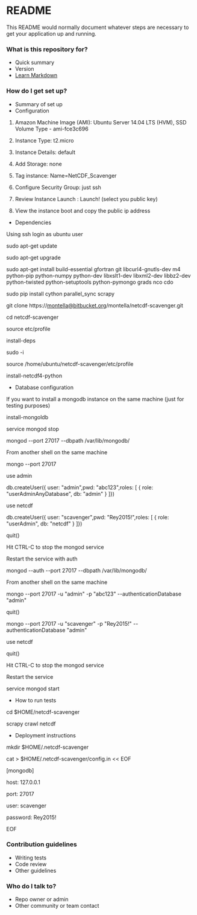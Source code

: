 # README #

This README would normally document whatever steps are necessary to get your application up and running.

### What is this repository for? ###

* Quick summary
* Version
* [Learn Markdown](https://bitbucket.org/tutorials/markdowndemo)

### How do I get set up? ###

* Summary of set up
* Configuration

1.  Amazon Machine Image (AMI): Ubuntu Server 14.04 LTS (HVM), SSD Volume Type - ami-fce3c696

2.  Instance Type: t2.micro

3.  Instance Details: default

4. Add Storage: none

5. Tag instance: Name=NetCDF_Scavenger

6. Configure Security Group: just ssh

7. Review Instance Launch : Launch! (select you public key)

8. View the instance boot and copy the public ip address

* Dependencies

Using ssh login as ubuntu user

sudo apt-get update

sudo apt-get upgrade

sudo apt-get install build-essential gfortran git libcurl4-gnutls-dev m4 python-pip python-numpy python-dev libxslt1-dev libxml2-dev libbz2-dev python-twisted python-setuptools python-pymongo grads nco cdo

sudo pip install cython parallel_sync scrapy

git clone https://montella@bitbucket.org/montella/netcdf-scavenger.git 

cd netcdf-scavenger

source etc/profile

install-deps

sudo -i

source /home/ubuntu/netcdf-scavenger/etc/profile

install-netcdf4-python

* Database configuration

If you want to install a mongodb instance on the same machine (just for testing purposes)

install-mongoldb

service mongod stop

mongod --port 27017 --dbpath /var/lib/mongodb/

From another shell on the same machine

mongo --port 27017

use admin

db.createUser({ user: "admin",pwd: "abc123",roles: [ { role: "userAdminAnyDatabase", db: "admin" } ]})

use netcdf

db.createUser({ user: "scavenger",pwd: "Rey2015!",roles: [ { role: "userAdmin", db: "netcdf" } ]})

quit()

Hit CTRL-C to stop the mongod service

Restart the service with auth

mongod --auth --port 27017 --dbpath /var/lib/mongodb/

From another shell on the same machine

mongo --port 27017 -u "admin" -p "abc123" --authenticationDatabase "admin"

quit()

mongo --port 27017 -u "scavenger" -p "Rey2015!" --authenticationDatabase "admin"

use netcdf

quit()

Hit CTRL-C to stop the mongod service

Restart the service

service mongod start

* How to run tests

cd $HOME/netcdf-scavenger

scrapy crawl netcdf

* Deployment instructions

mkdir $HOME/.netcdf-scavenger

cat > $HOME/.netcdf-scavenger/config.in << EOF

[mongodb]

host: 127.0.0.1

port: 27017

user: scavenger

password: Rey2015!

EOF

### Contribution guidelines ###

* Writing tests
* Code review
* Other guidelines

### Who do I talk to? ###

* Repo owner or admin
* Other community or team contact
